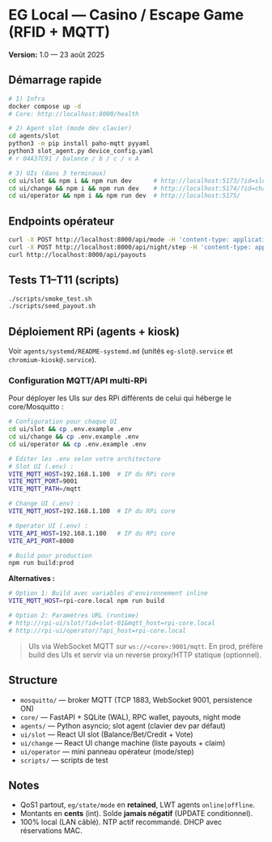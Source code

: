# EG Local — Casino / Escape Game (RFID + MQTT)

**Version:** 1.0 — 23 août 2025

## Démarrage rapide

```bash
# 1) Infra
docker compose up -d
# Core: http://localhost:8000/health

# 2) Agent slot (mode dev clavier)
cd agents/slot
python3 -m pip install paho-mqtt pyyaml
python3 slot_agent.py device_config.yaml
# r 04A37C91 / balance / b / c / v A

# 3) UIs (dans 3 terminaux)
cd ui/slot && npm i && npm run dev      # http://localhost:5173/?id=slot-01
cd ui/change && npm i && npm run dev    # http://localhost:5174/?id=change-01
cd ui/operator && npm i && npm run dev  # http://localhost:5175/
```

## Endpoints opérateur

```bash
curl -X POST http://localhost:8000/api/mode -H 'content-type: application/json' -d '{"mode":"night"}'
curl -X POST http://localhost:8000/api/night/step -H 'content-type: application/json' -d '{"step":1,"question":"Choix ?","options":["A","B","C"]}'
curl http://localhost:8000/api/payouts
```

## Tests T1–T11 (scripts)

```bash
./scripts/smoke_test.sh
./scripts/seed_payout.sh
```

## Déploiement RPi (agents + kiosk)

Voir `agents/systemd/README-systemd.md` (unités `eg-slot@.service` et `chromium-kiosk@.service`).

### Configuration MQTT/API multi-RPi

Pour déployer les UIs sur des RPi différents de celui qui héberge le core/Mosquitto :

```bash
# Configuration pour chaque UI
cd ui/slot && cp .env.example .env
cd ui/change && cp .env.example .env  
cd ui/operator && cp .env.example .env

# Éditer les .env selon votre architecture
# Slot UI (.env) :
VITE_MQTT_HOST=192.168.1.100  # IP du RPi core
VITE_MQTT_PORT=9001
VITE_MQTT_PATH=/mqtt

# Change UI (.env) :
VITE_MQTT_HOST=192.168.1.100  # IP du RPi core

# Operator UI (.env) :
VITE_API_HOST=192.168.1.100   # IP du RPi core
VITE_API_PORT=8000

# Build pour production
npm run build:prod
```

**Alternatives :**
```bash
# Option 1: Build avec variables d'environnement inline
VITE_MQTT_HOST=rpi-core.local npm run build

# Option 2: Paramètres URL (runtime)
# http://rpi-ui/slot/?id=slot-01&mqtt_host=rpi-core.local
# http://rpi-ui/operator/?api_host=rpi-core.local
```

> UIs via WebSocket MQTT sur `ws://<core>:9001/mqtt`. En prod, préfère build des UIs et servir via un reverse proxy/HTTP statique (optionnel).

## Structure

- `mosquitto/` — broker MQTT (TCP 1883, WebSocket 9001, persistence ON)
- `core/` — FastAPI + SQLite (WAL), RPC wallet, payouts, night mode
- `agents/` — Python asyncio; slot agent (clavier dev par défaut)
- `ui/slot` — React UI slot (Balance/Bet/Credit + Vote)
- `ui/change` — React UI change machine (liste payouts + claim)
- `ui/operator` — mini panneau opérateur (mode/step)
- `scripts/` — scripts de test

## Notes

- QoS1 partout, `eg/state/mode` en **retained**, LWT agents `online|offline`.
- Montants en **cents** (int). Solde **jamais négatif** (UPDATE conditionnel).
- 100% local (LAN câblé). NTP actif recommandé. DHCP avec réservations MAC.

